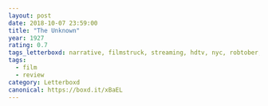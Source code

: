 ```yaml
---
layout: post 
date: 2018-10-07 23:59:00
title: "The Unknown"
year: 1927
rating: 0.7
tags_letterboxd: narrative, filmstruck, streaming, hdtv, nyc, robtober, silent
tags:
  - film
  - review
category: Letterboxd
canonical: https://boxd.it/xBaEL
---
```

